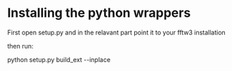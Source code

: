 # Installing the python wrappers

First open setup.py and in the relavant part point it to your fftw3 installation

then run:

python setup.py build_ext --inplace
